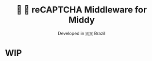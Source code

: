  <div align="center">
 
  <h1>🛵 🔐  reCAPTCHA Middleware for Middy</h1>

<p>Developed in 🇧🇷 <span role="img" aria-label="Flag for Brazil">Brazil</p>


</div>

# WIP